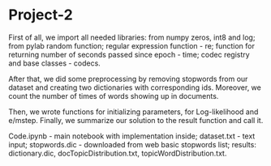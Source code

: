 # Project-2

First of all, we import all needed libraries: from numpy zeros, int8 and log; from pylab random function; regular expression function - re; function for returning number of seconds passed since epoch - time; codec registry and base classes - codecs.

After that, we did some preprocessing by removing stopwords from our dataset and creating two dictionaries with corresponding  ids. Moreover, we count the number of times of words showing up in documents. 

Then, we wrote functions for initializing parameters, for Log-likelihood and e/mstep. Finally, we summarize our solution to the result function and call it.

Code.ipynb - main notebook with implementation inside;
dataset.txt - text input;
stopwords.dic - downloaded from web basic stopwords list;
results: dictionary.dic, docTopicDistribution.txt, topicWordDistribution.txt.
